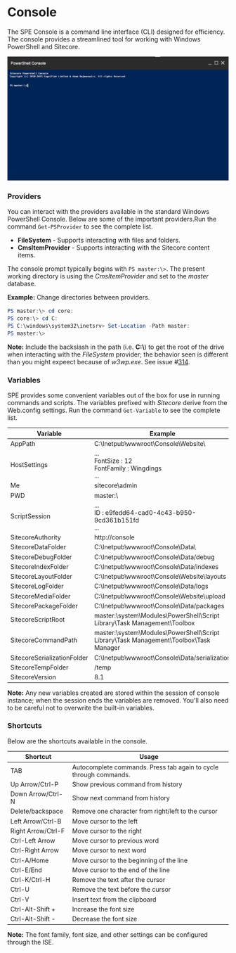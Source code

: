 # Console

The SPE Console is a command line interface (CLI) designed for efficiency. The console provides a streamlined tool for working with Windows PowerShell and Sitecore.

[![PowerShell Console](images/screenshots/cli-empty.png)](https://youtu.be/1TLYyzTw01w "Click for a quick demo")

### Providers
You can interact with the providers available in the standard Windows PowerShell Console. Below are some of the important providers.Run the command ` Get-PSProvider ` to see the complete list.
 * **FileSystem** - Supports interacting with files and folders.
 * **CmsItemProvider** - Supports interacting with the Sitecore content items.

The console prompt typically begins with ` PS master:\> `. The present working directory is using the *CmsItemProvider* and set to the *master* database. 
 
 **Example:** Change directories between providers.
 ```powershell
 PS master:\> cd core:
 PS core:\> cd C:
 PS C:\windows\system32\inetsrv> Set-Location -Path master:
 PS master:\>
 ```
 **Note:** Include the backslash in the path (i.e. **C:\\**) to get the root of the drive when interacting with the *FileSystem* provider; the behavior seen is different than you might expeect because of *w3wp.exe*. See issue #[314][1].

### Variables
SPE provides some convenient variables out of the box for use in running commands and scripts. The variables prefixed with *Sitecore* derive from the Web.config settings. Run the command ` Get-Variable ` to see the complete list.

| **Variable** | **Example** |
| -------- | ----------- |
| AppPath  | C:\Inetpub\wwwroot\Console\Website\ |
| HostSettings | ... <br/> FontSize : 12 <br/> FontFamily : Wingdings <br/> ... |
| Me        | sitecore\admin    |
| PWD       | master:\     |
| ScriptSession | ... <br/> ID : e9fedd64-cad0-4c43-b950-9cd361b151fd <br/> ... |
| SitecoreAuthority | http://console |
| SitecoreDataFolder    | C:\Inetpub\wwwroot\Console\Data\    |
| SitecoreDebugFolder   | C:\Inetpub\wwwroot\Console\Data\/debug  |
| SitecoreIndexFolder   | C:\Inetpub\wwwroot\Console\Data\/indexes  |
| SitecoreLayoutFolder  | C:\Inetpub\wwwroot\Console\Website\layouts  |
| SitecoreLogFolder     | C:\Inetpub\wwwroot\Console\Data\/logs  |
| SitecoreMediaFolder   | C:\Inetpub\wwwroot\Console\Website\upload  |
| SitecorePackageFolder | C:\Inetpub\wwwroot\Console\Data\/packages  |
| SitecoreScriptRoot | master:\system\Modules\PowerShell\Script Library\Task Management\Toolbox |
| SitecoreCommandPath | master:\system\Modules\PowerShell\Script Library\Task Management\Toolbox\Task Manager |
| SitecoreSerializationFolder   | C:\Inetpub\wwwroot\Console\Data\/serialization  |
| SitecoreTempFolder    | /temp  |
| SitecoreVersion | 8.1 |

 **Note:** Any new variables created are stored within the session of console instance; when the session ends the variables are removed. You'll also need to be careful not to overwrite the built-in variables.
 
### Shortcuts
Below are the shortcuts available in the console.

| **Shortcut**  | **Usage** |
| --------  | ----- |
| TAB       | Autocomplete commands. Press tab again to cycle through commands.  |
| Up Arrow/Ctrl-P   | Show previous command from history    |
| Down Arrow/Ctrl-N | Show next command from history        |
| Delete/backspace  | Remove one character from right/left to the cursor    |
| Left Arrow/Ctrl-B | Move cursor to the left   |
| Right Arrow/Ctrl-F    | Move cursor to the right  |
| Ctrl-Left Arrow   | Move cursor to previous word  |
| Ctrl-Right Arrow  | Move cursor to next word  |
| Ctrl-A/Home       | Move cursor to the beginning of the line  |
| Ctrl-E/End        | Move cursor to the end of the line    |
| Ctrl-K/Ctrl-H     | Remove the text after the cursor  |
| Ctrl-U            | Remove the text before the cursor |
| Ctrl-V            | Insert text from the clipboard    |
| Ctrl-Alt-Shift +  | Increase the font size |
| Ctrl-Alt-Shift -  | Decrease the font size |

**Note:** The font family, font size, and other settings can be configured through the ISE.

[1]: https://github.com/SitecorePowerShell/Console/issues/314